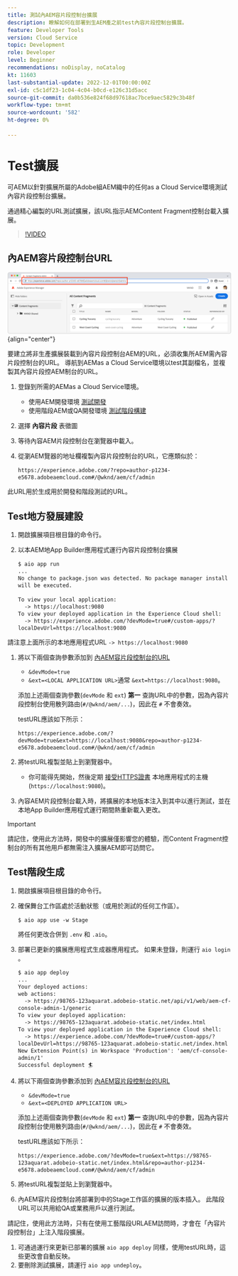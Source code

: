 ```yaml
---
title: 測試內AEM容片段控制台擴展
description: 瞭解如何在部署到生AEM產之前test內容片段控制台擴展。
feature: Developer Tools
version: Cloud Service
topic: Development
role: Developer
level: Beginner
recommendations: noDisplay, noCatalog
kt: 11603
last-substantial-update: 2022-12-01T00:00:00Z
exl-id: c5c1df23-1c04-4c04-b0cd-e126c31d5acc
source-git-commit: da0b536e824f68d97618ac7bce9aec5829c3b48f
workflow-type: tm+mt
source-wordcount: '582'
ht-degree: 0%

---
```


# Test擴展

可AEM以針對擴展所屬的Adobe組AEM織中的任何as a Cloud Service環境測試內容片段控制台擴展。

通過精心編製的URL測試擴展，該URL指示AEMContent Fragment控制台載入擴展。

>[!VIDEO](https://video.tv.adobe.com/v/3412877?quality=12&learn=on)

## 內AEM容片段控制台URL

![內AEM容片段控制台URL](./assets/test/content-fragment-console-url.png){align="center"}

要建立將非生產擴展裝載到內容片段控制台AEM的URL，必須收集所AEM需內容片段控制台的URL。 導航到AEMas a Cloud Service環境以test其副檔名，並複製其內容片段控AEM制台的URL。

1. 登錄到所需的AEMas a Cloud Service環境。

   + 使用AEM開發環境 [測試開發](#testing-development-builds)
   + 使用階段AEM或QA開發環境 [測試階段構建](#testing-stage-builds)

1. 選擇 __內容片段__ 表徵圖
1. 等待內容AEM片段控制台在瀏覽器中載入。
1. 從瀏AEM覽器的地址欄複製內容片段控制台的URL，它應類似於：

   ```
   https://experience.adobe.com/?repo=author-p1234-e5678.adobeaemcloud.com#/@wknd/aem/cf/admin
   ```

此URL用於生成用於開發和階段測試的URL。

## Test地方發展建設

1. 開啟擴展項目根目錄的命令行。
1. 以本AEM地App Builder應用程式運行內容片段控制台擴展

   ```shell
   $ aio app run
   ...
   No change to package.json was detected. No package manager install will be executed.
   
   To view your local application:
     -> https://localhost:9080
   To view your deployed application in the Experience Cloud shell:
     -> https://experience.adobe.com/?devMode=true#/custom-apps/?localDevUrl=https://localhost:9080
   ```

請注意上面所示的本地應用程式URL `-> https://localhost:9080`

1. 將以下兩個查詢參數添加到 [內AEM容片段控制台的URL](#aem-content-fragment-console-url)
   + `&devMode=true`
   + `&ext=<LOCAL APPLICATION URL>`通常 `&ext=https://localhost:9080`。

   添加上述兩個查詢參數(`devMode` 和 `ext`) __第一__ 查詢URL中的參數，因為內容片段控制台使用散列路由(`#/@wknd/aem/...`)，因此在 `#` 不會奏效。

   testURL應該如下所示：

   ```
   https://experience.adobe.com/?devMode=true&ext=https://localhost:9080&repo=author-p1234-e5678.adobeaemcloud.com#/@wknd/aem/cf/admin
   ```

1. 將testURL複製並貼上到瀏覽器中。

   + 你可能得先開始，然後定期 [接受HTTPS證書](https://developer.adobe.com/uix/docs/services/aem-cf-console-admin/extension-development/#accepting-the-certificate-first-time-users) 本地應用程式的主機(`https://localhost:9080`)。

1. 內容AEM片段控制台載入時，將擴展的本地版本注入到其中以進行測試，並在本地App Builder應用程式運行期間熱重新載入更改。

>[!IMPORTANT]
>
>請記住，使用此方法時，開發中的擴展僅影響您的體驗，而Content Fragment控制台的所有其他用戶都無需注入擴展AEM即可訪問它。


## Test階段生成

1. 開啟擴展項目根目錄的命令行。
1. 確保舞台工作區處於活動狀態（或用於測試的任何工作區）。

   ```shell
   $ aio app use -w Stage
   ```

   將任何更改合併到 `.env` 和 `.aio`。

1. 部署已更新的擴展應用程式生成器應用程式。 如果未登錄，則運行 `aio login` 。

   ```shell
   $ aio app deploy
   ...
   Your deployed actions:
   web actions:
     -> https://98765-123aquarat.adobeio-static.net/api/v1/web/aem-cf-console-admin-1/generic 
   To view your deployed application:
     -> https://98765-123aquarat.adobeio-static.net/index.html
   To view your deployed application in the Experience Cloud shell:
     -> https://experience.adobe.com/?devMode=true#/custom-apps/?localDevUrl=https://98765-123aquarat.adobeio-static.net/index.html
   New Extension Point(s) in Workspace 'Production': 'aem/cf-console-admin/1'
   Successful deployment 🏄
   ```

1. 將以下兩個查詢參數添加到 [內AEM容片段控制台的URL](#aem-content-fragment-console-url)
   + `&devMode=true`
   + `&ext=<DEPLOYED APPLICATION URL>`

   添加上述兩個查詢參數(`devMode` 和 `ext`) __第一__ 查詢URL中的參數，因為內容片段控制台使用散列路由(`#/@wknd/aem/...`)，因此在 `#` 不會奏效。

   testURL應該如下所示：

   ```
   https://experience.adobe.com/?devMode=true&ext=https://98765-123aquarat.adobeio-static.net/index.html&repo=author-p1234-e5678.adobeaemcloud.com#/@wknd/aem/cf/admin
   ```

1. 將testURL複製並貼上到瀏覽器中。
1. 內AEM容片段控制台將部署到中的Stage工作區的擴展的版本插入。 此階段URL可以共用給QA或業務用戶以進行測試。

請記住，使用此方法時，只有在使用工藝階段URLAEM訪問時，才會在「內容片段控制台」上注入階段擴展。

1. 可通過運行來更新已部署的擴展 `aio app deploy` 同樣，使用testURL時，這些更改會自動反映。
1. 要刪除測試擴展，請運行 `aio app undeploy`。
